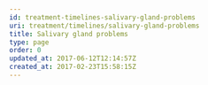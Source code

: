 ```yaml
---
id: treatment-timelines-salivary-gland-problems
uri: treatment/timelines/salivary-gland-problems
title: Salivary gland problems
type: page
order: 0
updated_at: 2017-06-12T12:14:57Z
created_at: 2017-02-23T15:58:15Z
---
```


